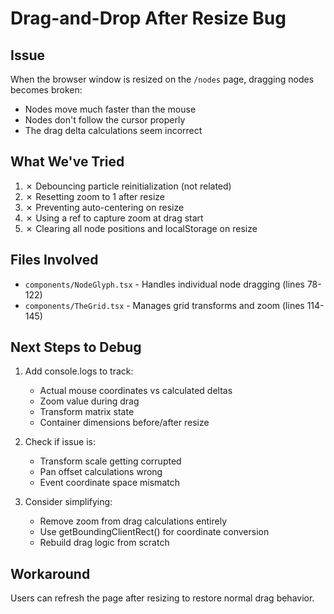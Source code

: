 # Drag-and-Drop After Resize Bug

## Issue
When the browser window is resized on the `/nodes` page, dragging nodes becomes broken:
- Nodes move much faster than the mouse
- Nodes don't follow the cursor properly
- The drag delta calculations seem incorrect

## What We've Tried
1. ✗ Debouncing particle reinitialization (not related)
2. ✗ Resetting zoom to 1 after resize
3. ✗ Preventing auto-centering on resize
4. ✗ Using a ref to capture zoom at drag start
5. ✗ Clearing all node positions and localStorage on resize

## Files Involved
- `components/NodeGlyph.tsx` - Handles individual node dragging (lines 78-122)
- `components/TheGrid.tsx` - Manages grid transforms and zoom (lines 114-145)

## Next Steps to Debug
1. Add console.logs to track:
   - Actual mouse coordinates vs calculated deltas
   - Zoom value during drag
   - Transform matrix state
   - Container dimensions before/after resize

2. Check if issue is:
   - Transform scale getting corrupted
   - Pan offset calculations wrong
   - Event coordinate space mismatch

3. Consider simplifying:
   - Remove zoom from drag calculations entirely
   - Use getBoundingClientRect() for coordinate conversion
   - Rebuild drag logic from scratch

## Workaround
Users can refresh the page after resizing to restore normal drag behavior.
